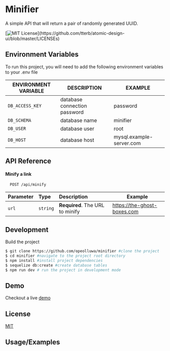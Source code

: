 # Minifier

A simple API that will return a pair of randomly generated UUID.

[![MIT License](https://img.shields.io/apm/l/atomic-design-ui.svg?)](https://github.com/tterb/atomic-design-ui/blob/master/LICENSEs)

## Environment Variables

To run this project, you will need to add the following environment variables to your .env file

| **ENVIRONMENT VARIABLE** | **DESCRIPTION**              | **EXAMPLE**              |
| ------------------------ | ---------------------------- | ------------------------ |
| `DB_ACCESS_KEY`          | database connection password | password                 |
| `DB_SCHEMA`              | database name                | minifier                 |
| `DB_USER`                | database user                | root                     |
| `DB_HOST`                | database host                | mysql.example-server.com |

## API Reference

#### Minify a link

```http
  POST /api/minify
```

| Parameter | Type     | Description                     | Example                     |
| :-------- | :------- | :------------------------------ | --------------------------- |
| `url`     | `string` | **Required**. The URL to minify | https://the-ghost-boxes.com |

## Development

Build the project

```bash
$ git clone https://github.com/opeolluwa/minifier #clone the project
$ cd minifier #navigate to the project root directory
$ npm install #install project dependencies
$ sequelize db:create #create database tables
$ npm run dev # run the project in development mode
```

## Demo

Checkout a live [demo](https://minifier.mdbgo.io)

## License

[MIT](https://choosealicense.com/licenses/mit/)

## Usage/Examples
